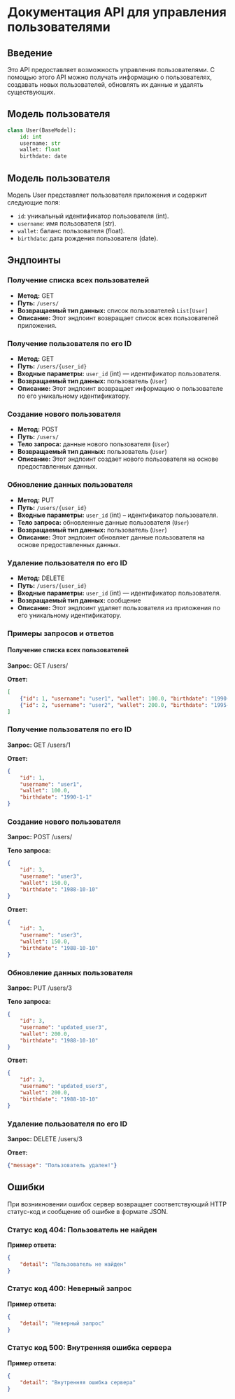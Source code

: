 # Документация API для управления пользователями

## Введение
Это API предоставляет возможность управления пользователями. С помощью этого API можно получать информацию о пользователях, создавать новых пользователей, обновлять их данные и удалять существующих.

## Модель пользователя
```python
class User(BaseModel):
    id: int
    username: str
    wallet: float
    birthdate: date
```

## Модель пользователя
Модель User представляет пользователя приложения и содержит следующие поля:

- `id`: уникальный идентификатор пользователя (int).
- `username`: имя пользователя (str).
- `wallet`: баланс пользователя (float).
- `birthdate`: дата рождения пользователя (date).

## Эндпоинты

### Получение списка всех пользователей
- **Метод:** GET
- **Путь:** `/users/`
- **Возвращаемый тип данных:** список пользователей `List[User]`
- **Описание:** Этот эндпоинт возвращает список всех пользователей приложения.

### Получение пользователя по его ID
- **Метод:** GET
- **Путь:** `/users/{user_id}`
- **Входные параметры:** `user_id` (int) — идентификатор пользователя.
- **Возвращаемый тип данных:** пользователь (`User`)
- **Описание:** Этот эндпоинт возвращает информацию о пользователе по его уникальному идентификатору.

### Создание нового пользователя
- **Метод:** POST
- **Путь:** `/users/`
- **Тело запроса:** данные нового пользователя (`User`)
- **Возвращаемый тип данных:** пользователь (`User`)
- **Описание:** Этот эндпоинт создает нового пользователя на основе предоставленных данных.

### Обновление данных пользователя
- **Метод:** PUT
- **Путь:** `/users/{user_id}`
- **Входные параметры:** `user_id` (int) – идентификатор пользователя.
- **Тело запроса:** обновленные данные пользователя (`User`)
- **Возвращаемый тип данных:** пользователь (`User`)
- **Описание:** Этот эндпоинт обновляет данные пользователя на основе предоставленных данных.

### Удаление пользователя по его ID
- **Метод:** DELETE
- **Путь:** `/users/{user_id}`
- **Входные параметры:** `user_id` (int) — идентификатор пользователя.
- **Возвращаемый тип данных:** сообщение
- **Описание:** Этот эндпоинт удаляет пользователя из приложения по его уникальному идентификатору.

### Примеры запросов и ответов

#### Получение списка всех пользователей

**Запрос:**
GET /users/


**Ответ:**
```json
[
    {"id": 1, "username": "user1", "wallet": 100.0, "birthdate": "1990-1-1"},
    {"id": 2, "username": "user2", "wallet": 200.0, "birthdate": "1995-5-15"}
]
```
### Получение пользователя по его ID
**Запрос:**
GET /users/1

**Ответ:**
```json
{
    "id": 1,
    "username": "user1",
    "wallet": 100.0,
    "birthdate": "1990-1-1"
}
```
### Создание нового пользователя
**Запрос:**
POST /users/

**Тело запроса:**
```json
{
    "id": 3,
    "username": "user3",
    "wallet": 150.0,
    "birthdate": "1988-10-10"
}

```


**Ответ:**
```json
{
    "id": 3,
    "username": "user3",
    "wallet": 150.0,
    "birthdate": "1988-10-10"
}

```

### Обновление данных пользователя

**Запрос:**
PUT /users/3

**Тело запроса:**
```json
{
    "id": 3,
    "username": "updated_user3",
    "wallet": 200.0,
    "birthdate": "1988-10-10"
}

```
**Ответ:**

```json
{
    "id": 3,
    "username": "updated_user3",
    "wallet": 200.0,
    "birthdate": "1988-10-10"
}

```
### Удаление пользователя по его ID

**Запрос:**
DELETE /users/3

**Ответ:**
```json
{"message": "Пользователь удален!"}

```

## Ошибки

При возникновении ошибок сервер возвращает соответствующий HTTP статус-код и сообщение об ошибке в формате JSON.

### Статус код 404: Пользователь не найден

**Пример ответа:**
```json
{
    "detail": "Пользователь не найден"
}
```
### Статус код 400: Неверный запрос

**Пример ответа:**
```json
{
    "detail": "Неверный запрос"
}

```
### Статус код 500: Внутренняя ошибка сервера

**Пример ответа:**

```json
{
    "detail": "Внутренняя ошибка сервера"
}

```



